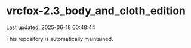 # vrcfox-2.3_body_and_cloth_edition

Last updated: 2025-06-18 00:48:44

This repository is automatically maintained.
